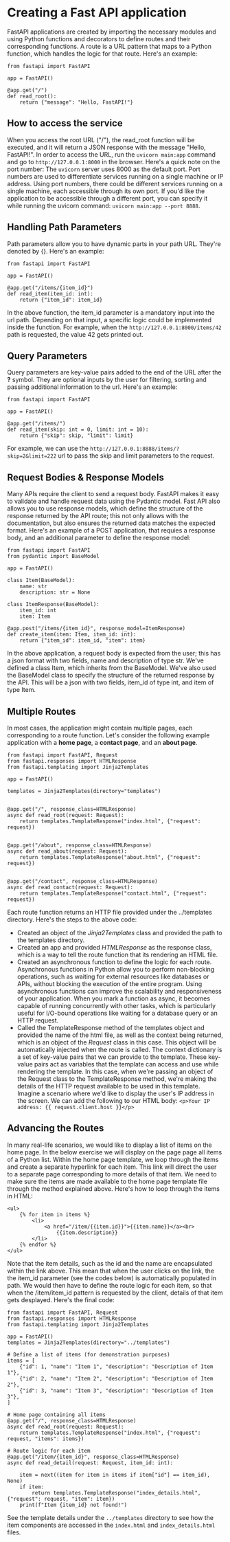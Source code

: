 # Creating a Fast API application
 FastAPI applications are created by importing the necessary modules and using Python functions and decorators to define routes and their corresponding functions. A route is a URL pattern that maps to a Python function, which handles the logic for that route. Here's an example: 

```
from fastapi import FastAPI

app = FastAPI()

@app.get("/")
def read_root():
    return {"message": "Hello, FastAPI!"}
```
## How to access the service
 When you access the root URL ("/"), the read_root function will be executed, and it will return a JSON response with the message "Hello, FastAPI!". In order to access the URL, run the ```uvicorn main:app``` command and go to ```http://127.0.0.1:8000``` in the browser. Here's a quick note on the port number: The ```uvicorn``` server uses 8000 as the default port. Port numbers are used to differentiate services running on a single machine or IP address. Using port numbers, there could be different services running on a single machine, each accessible through its own port. If you'd like the application to be accessible through a different port, you can specify it while running the uvicorn command: ```uvicorn main:app --port 8888```. 
## Handling Path Parameters
Path parameters allow you to have dynamic parts in your path URL. They're denoted by {}. Here's an example: 

```
from fastapi import FastAPI

app = FastAPI()

@app.get("/items/{item_id}")
def read_item(item_id: int):
    return {"item_id": item_id}
```
In the above function, the item_id parameter is a mandatory input into the url path. Depending on that input, a specific logic could be implemented inside the function. For example, when the ```http://127.0.0.1:8000/items/42``` path is requested, the value 42 gets printed out. 
## Query Parameters
Query parameters are key-value pairs added to the end of the URL after the **?** symbol. They are optional inputs by the user for filtering, sorting and passing additional information to the url. Here's an example: 

```
from fastapi import FastAPI

app = FastAPI()

@app.get("/items/")
def read_item(skip: int = 0, limit: int = 10):
    return {"skip": skip, "limit": limit}
```
For example, we can use the ```http://127.0.0.1:8888/items/?skip=2&limit=222``` url to pass the skip and limit parameters to the request. 

## Request Bodies & Response Models
Many APIs require the client to send a request body. FastAPI makes it easy to validate and handle request data using the Pydantic model. Fast API also allows you to use response models, which define the structure of the response returned by the API route; this not only allows with the documentation, but also ensures the returned data matches the expected format. Here's an example of a POST application, that requies a response body, and an additional parameter to define the response model: 

```
from fastapi import FastAPI
from pydantic import BaseModel

app = FastAPI()

class Item(BaseModel):
    name: str
    description: str = None

class ItemResponse(BaseModel):
    item_id: int
    item: Item

@app.post("/items/{item_id}", response_model=ItemResponse)
def create_item(item: Item, item_id: int):
    return {"item_id": item_id, "item": item}
```
In the above application, a request body is expected from the user; this has a json format with two fields, name and description of type str. We've defined a class Item, which inherits from the BaseModel. We've also used the BaseModel class to specify the structure of the returned response by the API. This will be a json with two fields, item_id of type int, and item of type Item. 

## Multiple Routes
In most cases, the application might contain multiple pages, each corresponding to a route function. Let's consider the following example application with a **home page**, a **contact page**, and an **about page**. 

```
from fastapi import FastAPI, Request
from fastapi.responses import HTMLResponse
from fastapi.templating import Jinja2Templates

app = FastAPI()

templates = Jinja2Templates(directory="templates")


@app.get("/", response_class=HTMLResponse)
async def read_root(request: Request):
    return templates.TemplateResponse("index.html", {"request": request})


@app.get("/about", response_class=HTMLResponse)
async def read_about(request: Request):
    return templates.TemplateResponse("about.html", {"request": request})


@app.get("/contact", response_class=HTMLResponse)
async def read_contact(request: Request):
    return templates.TemplateResponse("contact.html", {"request": request})
```
Each route function returns an HTTP file provided under the ../templates directory. Here's the steps to the above code: 
- Created an object of the *Jinja2Templates* class and provided the path to the templates directory. 
- Created an app and provided *HTMLResponse* as the response class, which is a way to tell the route function that its rendering an HTML file. 
- Created an asynchronous function to define the logic for each route. Asynchronous functions in Python allow you to perform non-blocking operations, such as waiting for external resources like databases or APIs, without blocking the execution of the entire program. Using asynchronous functions can improve the scalability and responsiveness of your application. When you mark a function as async, it becomes capable of running concurrently with other tasks, which is particularly useful for I/O-bound operations like waiting for a database query or an HTTP request.
- Called the TemplateResponse method of the templates object and provided the name of the html file, as well as the context being returned, which is an object of the *Request* class in this case. This object will be automatically injected when the route is called. The context dictionary is a set of key-value pairs that we can provide to the template. These key-value pairs act as variables that the template can access and use while rendering the template. In this case, when we're passing an object of the Request class to the TemplateResponse method, we're making the details of the HTTP request available to be used in this template. Imagine a scenario where we'd like to display the user's IP address in the screen. We can add the following to our HTML body: ```<p>Your IP address: {{ request.client.host }}</p>```
## Advancing the Routes
In many real-life scenarios, we would like to display a list of items on the home page. In the below exercise we will display on the page page all items of a Python list. Within the home page template, we loop through the items and create a separate hyperlink for each item. This link will direct the user to a separate page corresponding to more details of that item. We need to make sure the items are made available to the home page template file through the method explained above. Here's how to loop through the items in HTML: 
```
<ul>
    {% for item in items %}
        <li>
            <a href="/item/{{item.id}}">{{item.name}}</a><br>
                {{item.description}}
        </li>
    {% endfor %}
</ul> 
```
Note that the item details, such as the id and the name are encapsulated within the link above. This mean that when the user clicks on the link, the the item_id parameter (see the codes below) is automatically populated in path. We would then have to define the route logic for each item, so that when the /item/item_id pattern is requested by the client, details of that item gets desplayed. Here's the final code: 
```
from fastapi import FastAPI, Request
from fastapi.responses import HTMLResponse
from fastapi.templating import Jinja2Templates

app = FastAPI()
templates = Jinja2Templates(directory="../templates")

# Define a list of items (for demonstration purposes)
items = [
    {"id": 1, "name": "Item 1", "description": "Description of Item 1"},
    {"id": 2, "name": "Item 2", "description": "Description of Item 2"},
    {"id": 3, "name": "Item 3", "description": "Description of Item 3"},
]

# Home page containing all items
@app.get("/", response_class=HTMLResponse)
async def read_root(request: Request):
    return templates.TemplateResponse("index.html", {"request": request, "items": items})

# Route logic for each item
@app.get("/item/{item_id}", response_class=HTMLResponse)
async def read_detail(request: Request, item_id: int):

    item = next((item for item in items if item["id"] == item_id), None)
    if item:
        return templates.TemplateResponse("index_details.html", {"request": request, "item": item})
    print(f"Item {item_id} not found!")
```
See the template details under the ```../templates``` directory to see how the item components are accessed in the ```index.html``` and ```index_details.html``` files. 